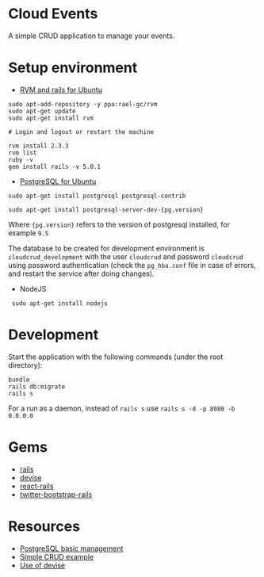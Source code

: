 # Cloud Events

A simple CRUD application to manage your events.

# Setup environment

* [RVM and rails for Ubuntu](https://github.com/rvm/ubuntu_rvm)

```
sudo apt-add-repository -y ppa:rael-gc/rvm
sudo apt-get update
sudo apt-get install rvm

# Login and logout or restart the machine

rvm install 2.3.3
rvm list
ruby -v
gem install rails -v 5.0.1 

```

* [PostgreSQL for Ubuntu](https://www.postgresql.org/download/linux/ubuntu/)


```
sudo apt-get install postgresql postgresql-contrib 

sudo apt-get install postgresql-server-dev-{pg.version}
```
Where `{pg.version}` refers to the version of postgresql installed, for example `9.5` 

The database to be created for development environment is `cloudcrud_development` with the user `cloudcrud` and password `cloudcrud` using password authentication (check the `pg_hba.conf` file in case of errors, and restart the service after doing changes).


* NodeJS

``` sudo apt-get install nodejs```

# Development

Start the application with the following commands (under the root directory):

```
bundle
rails db:migrate
rails s
```

For a run as a daemon, instead of `rails s` use `rails s -d -p 8080 -b 0.0.0.0`


# Gems

* [rails](https://github.com/rails/rails)
* [devise](https://github.com/plataformatec/devise)
* [react-rails](https://github.com/reactjs/react-rails)
* [twitter-bootstrap-rails](https://github.com/seyhunak/twitter-bootstrap-rails)

# Resources

* [PostgreSQL basic management](https://medium.com/coding-blocks/creating-user-database-and-adding-access-on-postgresql-8bfcd2f4a91e)
* [Simple CRUD example](https://medium.com/quick-code/simple-rails-crud-app-with-react-frontend-using-react-rails-gem-b708b89a9419)
* [Use of devise](https://learnetto.com/tutorials/using-devise-with-react)
